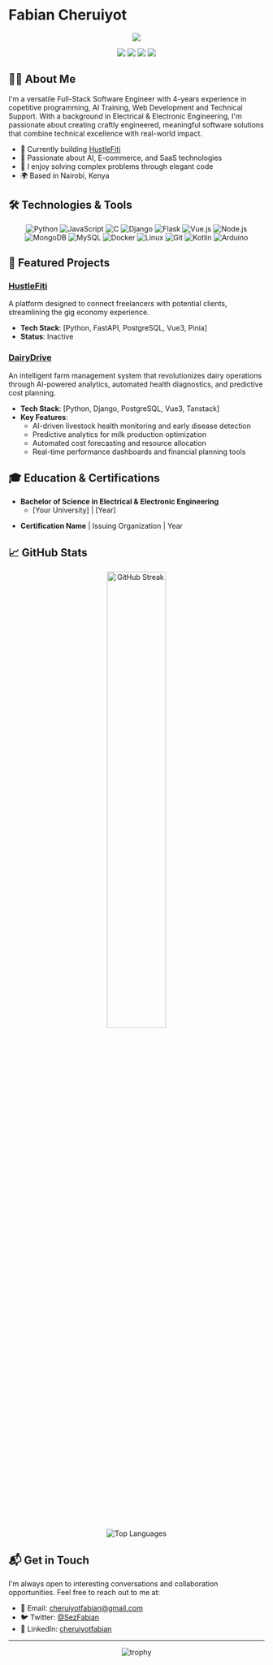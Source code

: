 # Fabian Cheruiyot

<div align="center">
  <img src="https://readme-typing-svg.herokuapp.com/?lines=Full-Stack+Software+Engineer;Electrical+%26+Electronic+Engineer;AI+Powered+Web-Apps&font=Fira%20Code&center=true&width=440&height=45&color=f75c7e&vCenter=true&size=22">
</div>

<p align="center">
  <a href="mailto:cheruiyotfabian@gmail.com"><img src="https://img.shields.io/badge/Email-cheruiyotfabian%40gmail.com-blue?style=flat-square&logo=gmail"></a>
  <a href="https://twitter.com/SezFabian"><img src="https://img.shields.io/badge/Twitter-%40SezFabian-1DA1F2?style=flat-square&logo=twitter"></a>
  <a href="https://linkedin.com/in/cheruiyotfabian"><img src="https://img.shields.io/badge/LinkedIn-cheruiyotfabian-0077B5?style=flat-square&logo=linkedin"></a>
  <a href="https://github.com/sezfabian"><img src="https://komarev.com/ghpvc/?username=sezfabian&label=Profile%20views&color=0e75b6&style=flat-square"></a>
</p>

## 👨‍💻 About Me

I'm a versatile Full-Stack Software Engineer with 4-years experience in copetitive programming, AI Training, Web Development and Technical Support. With a background in Electrical & Electronic Engineering, I'm passionate about creating craftly engineered, meaningful software solutions that combine technical excellence with real-world impact.

- 🔭 Currently building [HustleFiti](https://dairydrive.netlify.app)
- 🌱 Passionate about AI, E-commerce, and SaaS technologies
- 🚀 I enjoy solving complex problems through elegant code
- 🌍 Based in Nairobi, Kenya

## 🛠️ Technologies & Tools

<p align="center">
  <img src="https://img.shields.io/badge/Python-3776AB?style=for-the-badge&logo=python&logoColor=white" alt="Python" />
  <img src="https://img.shields.io/badge/JavaScript-F7DF1E?style=for-the-badge&logo=javascript&logoColor=black" alt="JavaScript" />
  <img src="https://img.shields.io/badge/C-00599C?style=for-the-badge&logo=c&logoColor=white" alt="C" />
  <img src="https://img.shields.io/badge/Django-092E20?style=for-the-badge&logo=django&logoColor=white" alt="Django" />
  <img src="https://img.shields.io/badge/Flask-000000?style=for-the-badge&logo=flask&logoColor=white" alt="Flask" />
  <img src="https://img.shields.io/badge/Vue.js-35495E?style=for-the-badge&logo=vue.js&logoColor=4FC08D" alt="Vue.js" />
  <img src="https://img.shields.io/badge/Node.js-43853D?style=for-the-badge&logo=node.js&logoColor=white" alt="Node.js" />
  <img src="https://img.shields.io/badge/MongoDB-4EA94B?style=for-the-badge&logo=mongodb&logoColor=white" alt="MongoDB" />
  <img src="https://img.shields.io/badge/MySQL-005C84?style=for-the-badge&logo=mysql&logoColor=white" alt="MySQL" />
  <img src="https://img.shields.io/badge/Docker-2496ED?style=for-the-badge&logo=docker&logoColor=white" alt="Docker" />
  <img src="https://img.shields.io/badge/Linux-FCC624?style=for-the-badge&logo=linux&logoColor=black" alt="Linux" />
  <img src="https://img.shields.io/badge/Git-F05032?style=for-the-badge&logo=git&logoColor=white" alt="Git" />
  <img src="https://img.shields.io/badge/Kotlin-0095D5?style=for-the-badge&logo=kotlin&logoColor=white" alt="Kotlin" />
  <img src="https://img.shields.io/badge/Arduino-00979D?style=for-the-badge&logo=Arduino&logoColor=white" alt="Arduino" />
</p>

## 📌 Featured Projects

### [HustleFiti](https://github.com/sezfabian/HustleFiti)
A platform designed to connect freelancers with potential clients, streamlining the gig economy experience.
- **Tech Stack**: [Python, FastAPI, PostgreSQL, Vue3, Pinia]
- **Status**: Inactive

<!-- Add more projects with descriptions, links, and screenshots if possible -->
### [DairyDrive](https://dairydrive.netlify.app/)
An intelligent farm management system that revolutionizes dairy operations through AI-powered analytics, automated health diagnostics, and predictive cost planning.

- **Tech Stack**: [Python, Django, PostgreSQL, Vue3, Tanstack]
- **Key Features**: 
  - AI-driven livestock health monitoring and early disease detection
  - Predictive analytics for milk production optimization
  - Automated cost forecasting and resource allocation
  - Real-time performance dashboards and financial planning tools

## 🎓 Education & Certifications

- **Bachelor of Science in Electrical & Electronic Engineering**
  - [Your University] | [Year]
  
<!-- Add any relevant certifications -->
- **Certification Name** | Issuing Organization | Year

## 📈 GitHub Stats

<p align="center">
  <img src="https://github-readme-streak-stats.herokuapp.com/?user=sezfabian&theme=radical" alt="GitHub Streak" width="48%" />
</p>

<p align="center">
  <img src="https://github-readme-stats.vercel.app/api/top-langs/?username=sezfabian&layout=compact&theme=radical" alt="Top Languages" />
</p>

## 📬 Get in Touch

I'm always open to interesting conversations and collaboration opportunities. Feel free to reach out to me at:

- 📧 Email: [cheruiyotfabian@gmail.com](mailto:cheruiyotfabian@gmail.com)
- 🐦 Twitter: [@SezFabian](https://twitter.com/SezFabian)
- 💼 LinkedIn: [cheruiyotfabian](http://linkedin.com/in/cheruiyot-fabian-4b9542142)

---

<div align="center">
  <img src="https://github-profile-trophy.vercel.app/?username=sezfabian&theme=radical&row=1&column=6" alt="trophy" />
</div>
